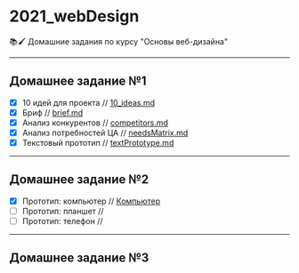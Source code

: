 # 2021_webDesign
📚🖌 Домашние задания по курсу "Основы веб-дизайна"
____
## Домашнее задание №1
- [X] 10 идей для проекта // [10_ideas.md](https://github.com/alyferryhalo/2021_webDesign/blob/main/10_ideas.md)
- [X] Бриф // [brief.md](https://github.com/alyferryhalo/2021_webDesign/blob/main/brief.md)
- [X] Анализ конкурентов // [competitors.md](https://github.com/alyferryhalo/2021_webDesign/blob/main/competitors.md)
- [X] Анализ потребностей ЦА // [needsMatrix.md](https://github.com/alyferryhalo/2021_webDesign/blob/main/needsMatrix.md)
- [X] Текстовый прототип // [textPrototype.md](https://github.com/alyferryhalo/2021_webDesign/blob/main/textPrototype.md)
____
## Домашнее задание №2
- [X] Прототип: компьютер // [Компьютер](https://www.figma.com/file/rHPpHMte1yy4xDPy6yrnm8/WEB_comp_MEMES?node-id=0%3A1)
- [ ] Прототип: планшет // 
- [ ] Прототип: телефон // 
____
## Домашнее задание №3

